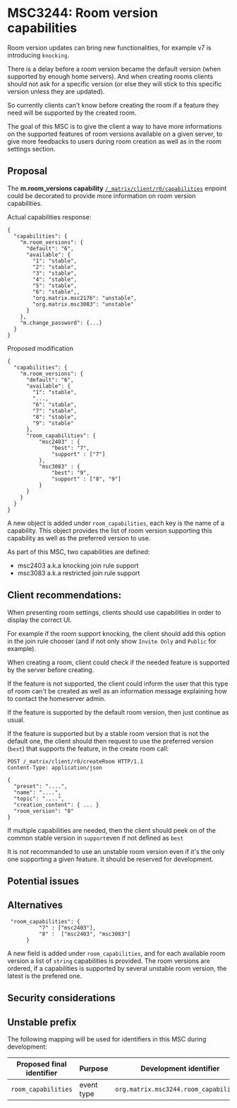 # MSC3244: Room version capabilities

Room version updates can bring new functionalities, for example v7 is introducing `knocking`.

There is a delay before a room version became the default version (when supported by enough home servers).
And when creating rooms clients should not ask for a specific version (or else they will stick to this
specific version unless they are updated).

So currently clients can't know before creating the room if a feature they need will be supported by the created room.

The goal of this MSC is to give the client a way to have more informations on the supported features of room
versions available on a given server, to give more feedbacks to users during room creation as well as
in the room settings section.

## Proposal

The __m.room_versions capability__  [`/_matrix/client/r0/capabilities`]([https://matrix.org/docs/spec/client_server/r0.6.1#m-room-versions-capability])
enpoint could be decorated to provide more information on room version capabilities.

Actual capabilities response:
````
{
  "capabilities": {
    "m.room_versions": {
      "default": "6",
      "available": {
        "1": "stable",
        "2": "stable",
        "3": "stable",
        "4": "stable",
        "5": "stable",
        "6": "stable",,
        "org.matrix.msc2176": "unstable",
        "org.matrix.msc3083": "unstable"
      }
    },
    "m.change_password": {...}
  }
}
````

Proposed modification

````
{
  "capabilities": {
    "m.room_versions": {
      "default": "6",
      "available": {
        "1": "stable",
        "...,
        "6": "stable",
        "7": "stable",
        "8": "stable",
        "9": "stable"
      },
      "room_capabilities": {
          "msc2403" : {
              "best": "7",
              "support" : ["7"]
          },
          "msc3083" : {
              "best": "9",
              "support" : ["8", "9"]
          }
      }
    }
  }
}
````

A new object is added under `room_capabilities`, each key is the name of a capability.
This object provides the list of room version supporting this capability as well as the preferred version to use.


As part of this MSC, two capabilities are defined:
- msc2403 a.k.a knocking join rule support
- msc3083 a.k.a restricted join rule support 

## Client recommendations:

When presenting room settings, clients should use capabilities in order to display the correct UI. 

For example if the room support knocking, the client should add this option in the join rule chooser
(and if not only show `Invite Only` and `Public` for example).

When creating a room, client could check if the needed feature is supported by the server before creating.

If the feature is not supported, the client could inform the user that this type of room can't be created
as well as an information message explaining how to contact the homeserver admin.

If the feature is supported by the default room version, then just continue as usual.

If the feature is supported but by a stable room version that is not the default one, the client should
then request to use the preferred version (`best`) that supports the feature, in the create room call:

````
POST /_matrix/client/r0/createRoom HTTP/1.1
Content-Type: application/json

{
  "preset": "....",
  "name": "....",
  "topic": "....",
  "creation_content": { ... }
  "room_version": "8"
}
````

If multiple capabilities are needed, then the client should peek on of the common stable version
in `support`even if not defined as `best`

It is not recommanded to use an unstable room version even if it's the only one supporting a given feature.
It should be reserved for development.


## Potential issues


## Alternatives

````
 "room_capabilities": {
          "7" : ["msc2403"],
          "8" :  ["msc2403", "msc3083"]
      }
````

A new field is added under `room_capabilities`, and for each available room version a list of `string`
capabilities is provided.
The room versions are ordered, if a capabilities is supported by several unstable room version, the latest is the prefered one.

## Security considerations


## Unstable prefix

The following mapping will be used for identifiers in this MSC during development:


Proposed final identifier       | Purpose | Development identifier
------------------------------- | ------- | ----
`room_capabilities` | event type | `org.matrix.msc3244.room_capabilities`
